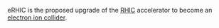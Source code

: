 eRHIC is the proposed upgrade of the [RHIC](https://en.wikipedia.org/wiki/Relativistic_Heavy_Ion_Collider) accelerator to become 
an [electron ion collider](https://en.wikipedia.org/wiki/Electron%E2%80%93ion_collider).
